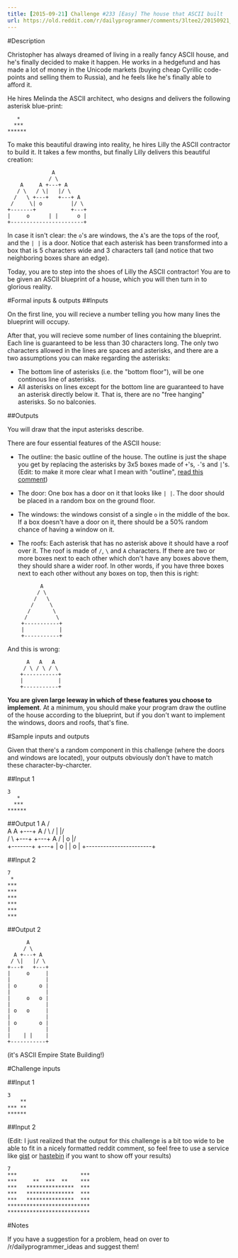 ```yaml
---
title: [2015-09-21] Challenge #233 [Easy] The house that ASCII built
url: https://old.reddit.com/r/dailyprogrammer/comments/3ltee2/20150921_challenge_233_easy_the_house_that_ascii/
---
```


#Description

Christopher has always dreamed of living in a really fancy ASCII house, and he's finally decided to make it happen. He works in a hedgefund and has made a lot of money in the Unicode markets (buying cheap Cyrillic code-points and selling them to Russia), and he feels like he's finally able to afford it. 

He hires Melinda the ASCII architect, who designs and delivers the following asterisk blue-print:

       *
      ***
    ******

To make this beautiful drawing into reality, he hires Lilly the ASCII contractor to build it. It takes a few months, but finally Lilly delivers this beautiful creation: 

                  A
                 / \
        A     A +---+ A
       / \   / \|   |/ \
      /   \ +---+   +---+ A
     /     \| o         |/ \
    +-------+           +---+
    |     o      | |      o | 
    +-----------------------+ 

In case it isn't clear: the `o`'s are windows, the `A`'s are the tops of the roof, and the `| |` is a door. Notice that each asterisk has been transformed into a box that is 5 characters wide and 3 characters tall (and notice that two neighboring boxes share an edge). 

Today, you are to step into the shoes of Lilly the ASCII contractor! You are to be given an ASCII blueprint of a house, which you will then turn in to glorious reality.

#Formal inputs &amp; outputs
##Inputs

On the first line, you will recieve a number telling you how many lines the blueprint will occupy. 

After that, you will recieve some number of lines containing the blueprint. Each line is guaranteed to be less than 30 characters long. The only two characters allowed in the lines are spaces and asterisks, and there are a two assumptions you can make regarding the asterisks: 

 * The bottom line of asterisks (i.e. the "bottom floor"), will be one continous line of asterisks. 
 * All asterisks on lines except for the bottom line are guaranteed to have an asterisk directly below it. That is, there are no "free hanging" asterisks. So no balconies. 

##Outputs

You will draw that the input asterisks describe. 

There are four essential features of the ASCII house: 

 * The outline: the basic outline of the house. The outline is just the shape you get by replacing the asterisks by 3x5 boxes made of `+`'s, `-`'s and `|`'s. (Edit: to make it more clear what I mean with "outline", [read this comment](https://www.reddit.com/r/dailyprogrammer/comments/3ltee2/20150921_challenge_233_easy_the_house_that_ascii/cv93tdz))
 * The door: One box has a door on it that looks like `| |`. The door should be placed in a random box on the ground floor. 
 * The windows: the windows consist of a single `o` in the middle of the box. If a box doesn't have a door on it, there should be a 50% random chance of having a window on it. 
 * The roofs: Each asterisk that has no asterisk above it should have a roof over it. The roof is made of `/`, `\` and `A` characters. If there are two or more boxes next to each other which don't have any boxes above them, they should share a wider roof. In other words, if you have three boxes next to each other without any boxes on top, then this is right: 

     
              A 
             / \ 
            /   \ 
           /     \  
          /       \ 
         /         \ 
        +-----------+
        |           | 
        +-----------+
      

 And this is wrong:

          A   A   A
         / \ / \ / \
        +-----------+
        |           | 
        +-----------+


**You are given large leeway in which of these features you choose to implement**. At a minimum, you should make your program draw the outline of the house according to the blueprint, but if you don't want to implement the windows, doors and roofs, that's fine. 

#Sample inputs and outputs

Given that there's a random component in this challenge (where the doors and windows are located), your outputs obviously don't have to match these character-by-charcter. 

##Input 1

    3
       *
      ***
    ******

##Output 1
                  A
                 / \
        A     A +---+ A
       / \   / \|   |/ \
      /   \ +---+   +---+ A
     /     \| o         |/ \
    +-------+           +---+
    |     o      | |      o | 
    +-----------------------+ 

##Input 2

    7
     *
    ***
    ***
    ***
    ***
    ***
    ***

##Output 2

          A
         / \
      A +---+ A
     / \|   |/ \
    +---+   +---+
    |     o     |
    |           |
    | o       o |
    |           |
    |     o   o |
    |           |
    | o   o     |
    |           |
    | o       o |
    |           |
    |    | |    |
    +-----------+

(it's ASCII Empire State Building!)


#Challenge inputs

##Input 1

    3 
        **
    *** **
    ******

##Input 2

(Edit: I just realized that the output for this challenge is a bit too wide to be able to fit in a nicely formatted reddit comment, so feel free to use a service like [gist](http://gist.github.com) or [hastebin](http://hastebin.com) if you want to show off your results)

    7
    ***                    ***
    ***     **  ***  **    ***
    ***   ***************  ***
    ***   ***************  ***
    ***   ***************  ***
    **************************
    **************************

#Notes

If you have a suggestion for a problem, head on over to /r/dailyprogrammer_ideas and suggest them!